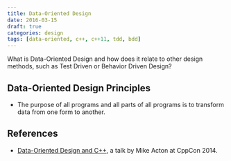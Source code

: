 ```yaml
---
title: Data-Oriented Design
date: 2016-03-15
draft: true
categories: design
tags: [data-oriented, c++, c++11, tdd, bdd]
---
```


What is Data-Oriented Design and how does it relate to other design methods, such as Test Driven or Behavior Driven Design?
<!--more-->

## Data-Oriented Design Principles
- The purpose of all programs and all parts of all programs is to transform data from one form to another.


## References
- [Data-Oriented Design and C++](https://www.youtube.com/watch?v=rX0ItVEVjHc), a talk by Mike Acton at CppCon 2014.
